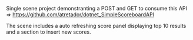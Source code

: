 Single scene project demonstranting a POST and GET to consume this API => https://github.com/atretador/dotnet_SimpleScoreboardAPI


The scene includes a auto refreshing score panel displaying top 10 results and a section to insert new scores.
